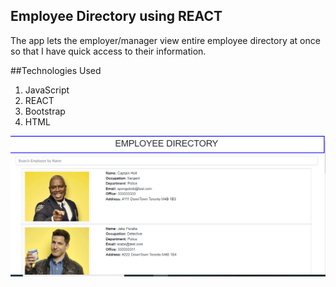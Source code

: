 ## Employee Directory using REACT

The app lets the employer/manager view entire employee directory at once so that I have quick access to their information.

##Technologies Used
  1. JavaScript
  2. REACT
  3. Bootstrap
  4. HTML
  
  
  ![Daily planner](https://github.com/nmoras/employee-directory-REACT/blob/master/src/assets/employee-directory.PNG)
  
  
  
  


